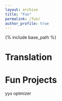```yaml
---
layout: archive
title: "Fun"
permalink: /fun/
author_profile: true
---
```


{% include base_path %}

Translation
=====






Fun Projects
=====

yys optmizer